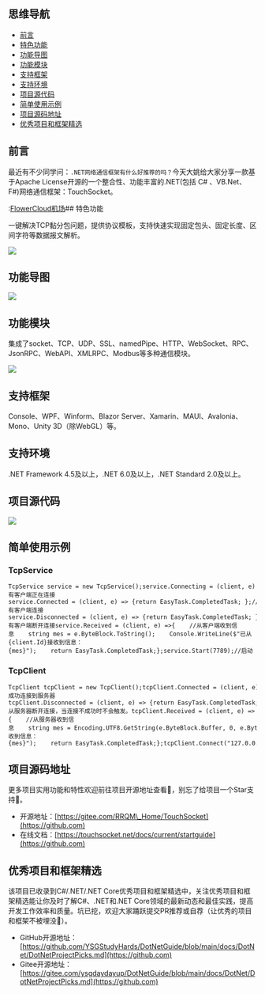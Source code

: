 ## 思维导航

* [前言](https://github.com)
* [特色功能](https://github.com)
* [功能导图](https://github.com)
* [功能模块](https://github.com)
* [支持框架](https://github.com)
* [支持环境](https://github.com)
* [项目源代码](https://github.com)
* [简单使用示例](https://github.com)
* [项目源码地址](https://github.com)
* [优秀项目和框架精选](https://github.com)

## 前言


最近有不少同学问：`.NET网络通信框架有什么好推荐的吗？`今天大姚给大家分享一款基于Apache License开源的一个整合性、功能丰富的.NET(包括 C\# 、VB.Net、F\#)网络通信框架：TouchSocket。


:[FlowerCloud机场](https://hanlianfangzhi.com)## 特色功能


一键解决TCP黏分包问题，提供协议模板，支持快速实现固定包头、固定长度、区间字符等数据报文解析。


![](https://img2024.cnblogs.com/blog/1336199/202410/1336199-20241026090013686-741105456.png)


## 功能导图


![](https://img2024.cnblogs.com/blog/1336199/202410/1336199-20241026090032215-1298677196.png)


## 功能模块


集成了socket、TCP、UDP、SSL、namedPipe、HTTP、WebSocket、RPC、JsonRPC、WebAPI、XMLRPC、Modbus等多种通信模块。


![](https://img2024.cnblogs.com/blog/1336199/202410/1336199-20241026090045140-1629108797.png)


## 支持框架


Console、WPF、Winform、Blazor Server、Xamarin、MAUI、Avalonia、Mono、Unity 3D（除WebGL）等。


## 支持环境


.NET Framework 4\.5及以上，.NET 6\.0及以上，.NET Standard 2\.0及以上。


## 项目源代码


![](https://img2024.cnblogs.com/blog/1336199/202410/1336199-20241026090059612-162550784.png)


## 简单使用示例


### TcpService



```
TcpService service = new TcpService();service.Connecting = (client, e) => {return EasyTask.CompletedTask; };//有客户端正在连接service.Connected = (client, e) => {return EasyTask.CompletedTask; };//有客户端连接service.Disconnected = (client, e) => {return EasyTask.CompletedTask; };//有客户端断开连接service.Received = (client, e) =>{    //从客户端收到信息    string mes = e.ByteBlock.ToString();    Console.WriteLine($"已从{client.Id}接收到信息：{mes}");    return EasyTask.CompletedTask;};service.Start(7789);//启动
```

### TcpClient



```
TcpClient tcpClient = new TcpClient();tcpClient.Connected = (client, e) => {return EasyTask.CompletedTask; };//成功连接到服务器tcpClient.Disconnected = (client, e) => {return EasyTask.CompletedTask; };//从服务器断开连接，当连接不成功时不会触发。tcpClient.Received = (client, e) =>{    //从服务器收到信息    string mes = Encoding.UTF8.GetString(e.ByteBlock.Buffer, 0, e.ByteBlock.Len);    Console.WriteLine($"接收到信息：{mes}");    return EasyTask.CompletedTask;};tcpClient.Connect("127.0.0.1:7789");tcpClient.Send("RRQM");
```

## 项目源码地址


更多项目实用功能和特性欢迎前往项目开源地址查看👀，别忘了给项目一个Star支持💖。


* 开源地址：[https://gitee.com/RRQM\_Home/TouchSocket](https://github.com)
* 在线文档：[https://touchsocket.net/docs/current/startguide](https://github.com)


## 优秀项目和框架精选


该项目已收录到C\#/.NET/.NET Core优秀项目和框架精选中，关注优秀项目和框架精选能让你及时了解C\#、.NET和.NET Core领域的最新动态和最佳实践，提高开发工作效率和质量。坑已挖，欢迎大家踊跃提交PR推荐或自荐（让优秀的项目和框架不被埋没🤞）。


* GitHub开源地址：[https://github.com/YSGStudyHards/DotNetGuide/blob/main/docs/DotNet/DotNetProjectPicks.md](https://github.com)
* Gitee开源地址：[https://gitee.com/ysgdaydayup/DotNetGuide/blob/main/docs/DotNet/DotNetProjectPicks.md](https://github.com)


